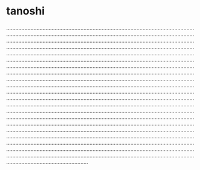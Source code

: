 # tanoshi
..................................................................................................................................................................................................................................................................................................................................................................................................................................................................................................................................................................................................................................................................................................................................................................................................................................................................................................................................................................................................................................................................................................................................................................................................................................................................................................................................................................................................................................................................................................................................................................................................................................................................................................................................................................................................................................................................................................................................................................................................................................................................................................................................................................................................................................................................................................................................................................................................................................................................................................................................................................................................................................................................................................................................................................